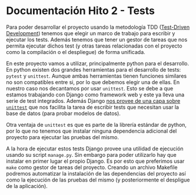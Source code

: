 # Documentación Hito 2 - Tests

Para poder desarrollar el proyecto usando la metodología TDD ([Test-Driven Development](https://en.wikipedia.org/wiki/Test-driven_development)) tenemos que elegir un marco de trabajo para escribir y ejecutar los tests. Además tenemos que tener un gestor de tareas que nos permita ejecutar dichos test (y otras tareas relacionadas con el proyecto como la compilación o el despliegue) de forma unificada.

En este proyecto vamos a utilizar, principalmente python para el desarrollo. En python existen dos grandes herramientas para el desarrollo de tests: `pytest` y `unittest`. Aunque ambas herramientas tienen funciones similares no son compatibles entre si, por lo que debemos elegir una de ellas. En nuestro caso nos decantamos por usar `unittest`. Esto se debe a que estamos trabajando con Django como framework web y este ya lleva una serie de test integrados. Además Django [nos provee de una capa sobre `unittest`](https://docs.djangoproject.com/en/4.1/topics/testing/overview/) que nos facilita la tarea de escribir tests que necesitan usar la base de datos (para probar modelos de datos).

Otra ventaja de `unittest` es que es parte de la librería estándar de python, por lo que no tenemos que instalar ninguna dependencia adicional del proyecto para ejecutar las pruebas del mismo.

A la hora de ejecutar estos tests Django provee una utilidad de ejecución usando su script `manage.py`. Sin embargo para poder utilizarlo hay que instalar en primer lugar el propio Django. Es por esto que preferimos usar `make` como gestor de tareas del proyecto. Creando un archivo Makefile podremos automatizar la instalación de las dependencias del proyecto así como la ejecución de las pruebas del mismo (y posteriormente el despligue de la aplicación). 
